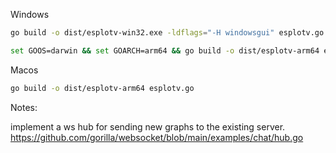 Windows
```bash
go build -o dist/esplotv-win32.exe -ldflags="-H windowsgui" esplotv.go

set GOOS=darwin && set GOARCH=arm64 && go build -o dist/esplotv-arm64 esplotv.go
```

Macos
```bash
go build -o dist/esplotv-arm64 esplotv.go
```





Notes:

implement a ws hub for sending new graphs to the existing server.
https://github.com/gorilla/websocket/blob/main/examples/chat/hub.go